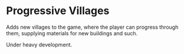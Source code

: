 # Progressive Villages

Adds new villages to the game, where the player can progress through them, supplying materials for new buildings and such.

Under heavy development.
